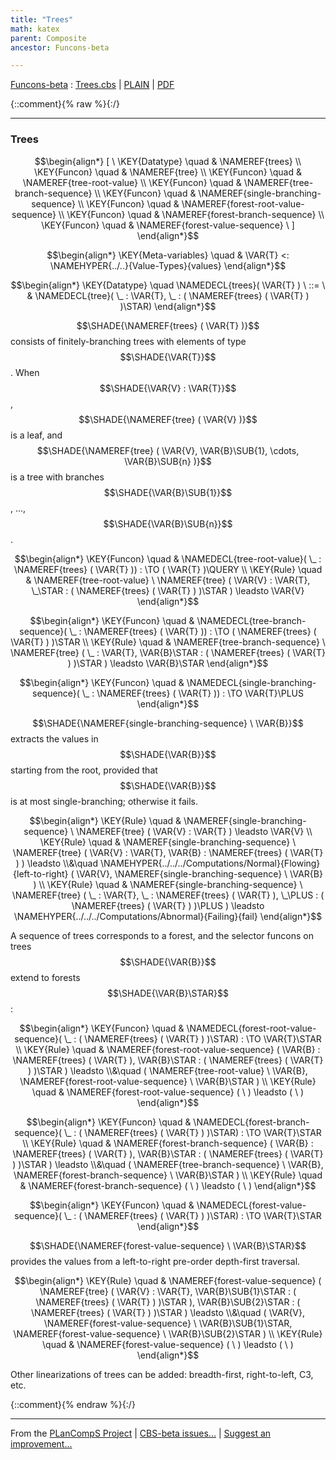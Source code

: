 ```yaml
---
title: "Trees"
math: katex
parent: Composite
ancestor: Funcons-beta

---
```

[Funcons-beta] : [Trees.cbs] \| [PLAIN] \| [PDF]

{::comment}{% raw %}{:/}


----

### Trees
               


$$\begin{align*}
  [ \
  \KEY{Datatype} \quad & \NAMEREF{trees} \\
  \KEY{Funcon} \quad & \NAMEREF{tree} \\
  \KEY{Funcon} \quad & \NAMEREF{tree-root-value} \\
  \KEY{Funcon} \quad & \NAMEREF{tree-branch-sequence} \\
  \KEY{Funcon} \quad & \NAMEREF{single-branching-sequence} \\
  \KEY{Funcon} \quad & \NAMEREF{forest-root-value-sequence} \\
  \KEY{Funcon} \quad & \NAMEREF{forest-branch-sequence} \\
  \KEY{Funcon} \quad & \NAMEREF{forest-value-sequence}
  \ ]
\end{align*}$$

$$\begin{align*}
  \KEY{Meta-variables} \quad
  & \VAR{T} <: \NAMEHYPER{../..}{Value-Types}{values}
\end{align*}$$

$$\begin{align*}
  \KEY{Datatype} \quad 
  \NAMEDECL{trees}(
                     \VAR{T} ) 
  \ ::= \ & \NAMEDECL{tree}(
                               \_ : \VAR{T}, \_ : (  \NAMEREF{trees}
                                               (  \VAR{T} ) )\STAR)
\end{align*}$$


  $$\SHADE{\NAMEREF{trees}
           (  \VAR{T} )}$$ consists of finitely-branching trees with elements of type $$\SHADE{\VAR{T}}$$.
  When $$\SHADE{\VAR{V} : \VAR{T}}$$, $$\SHADE{\NAMEREF{tree}
           (  \VAR{V} )}$$ is a leaf, and $$\SHADE{\NAMEREF{tree}
           (  \VAR{V}, 
                  \VAR{B}\SUB{1}, 
                  \cdots, 
                  \VAR{B}\SUB{n} )}$$ is a tree with
  branches $$\SHADE{\VAR{B}\SUB{1}}$$, ..., $$\SHADE{\VAR{B}\SUB{n}}$$.


$$\begin{align*}
  \KEY{Funcon} \quad
  & \NAMEDECL{tree-root-value}(
                       \_ : \NAMEREF{trees}
                                 (  \VAR{T} )) 
    :  \TO (  \VAR{T} )\QUERY 
\\
  \KEY{Rule} \quad
    & \NAMEREF{tree-root-value} \ 
        \NAMEREF{tree}
          (  \VAR{V} : \VAR{T}, 
                 \_\STAR : (  \NAMEREF{trees}
                                  (  \VAR{T} ) )\STAR ) \leadsto 
        \VAR{V}
\end{align*}$$

$$\begin{align*}
  \KEY{Funcon} \quad
  & \NAMEDECL{tree-branch-sequence}(
                       \_ : \NAMEREF{trees}
                                 (  \VAR{T} )) 
    :  \TO (  \NAMEREF{trees}
                           (  \VAR{T} ) )\STAR 
\\
  \KEY{Rule} \quad
    & \NAMEREF{tree-branch-sequence} \ 
        \NAMEREF{tree}
          (  \_ : \VAR{T}, 
                 \VAR{B}\STAR : (  \NAMEREF{trees}
                                  (  \VAR{T} ) )\STAR ) \leadsto 
        \VAR{B}\STAR
\end{align*}$$

$$\begin{align*}
  \KEY{Funcon} \quad
  & \NAMEDECL{single-branching-sequence}(
                       \_ : \NAMEREF{trees}
                                 (  \VAR{T} )) 
    :  \TO \VAR{T}\PLUS 
\end{align*}$$


  $$\SHADE{\NAMEREF{single-branching-sequence} \ 
           \VAR{B}}$$ extracts the values in $$\SHADE{\VAR{B}}$$ starting from 
  the root, provided that $$\SHADE{\VAR{B}}$$ is at most single-branching; otherwise it fails.


$$\begin{align*}
  \KEY{Rule} \quad
    & \NAMEREF{single-branching-sequence} \ 
        \NAMEREF{tree}
          (  \VAR{V} : \VAR{T} ) \leadsto 
        \VAR{V}
\\
  \KEY{Rule} \quad
    & \NAMEREF{single-branching-sequence} \ 
        \NAMEREF{tree}
          (  \VAR{V} : \VAR{T}, 
                 \VAR{B} : \NAMEREF{trees}
                            (  \VAR{T} ) ) \leadsto \\&\quad
        \NAMEHYPER{../../../Computations/Normal}{Flowing}{left-to-right}
          (  \VAR{V}, 
                 \NAMEREF{single-branching-sequence} \ 
                  \VAR{B} )
\\
  \KEY{Rule} \quad
    & \NAMEREF{single-branching-sequence} \ 
        \NAMEREF{tree}
          (  \_ : \VAR{T}, 
                 \_ : \NAMEREF{trees}
                            (  \VAR{T} ), 
                 \_\PLUS : (  \NAMEREF{trees}
                                  (  \VAR{T} ) )\PLUS ) \leadsto 
        \NAMEHYPER{../../../Computations/Abnormal}{Failing}{fail}
\end{align*}$$


  A sequence of trees corresponds to a forest, and the selector funcons
  on trees $$\SHADE{\VAR{B}}$$ extend to forests $$\SHADE{\VAR{B}\STAR}$$:


$$\begin{align*}
  \KEY{Funcon} \quad
  & \NAMEDECL{forest-root-value-sequence}(
                       \_ : (  \NAMEREF{trees}
                                       (  \VAR{T} ) )\STAR) 
    :  \TO \VAR{T}\STAR 
\\
  \KEY{Rule} \quad
    & \NAMEREF{forest-root-value-sequence}
        (  \VAR{B} : \NAMEREF{trees}
                          (  \VAR{T} ), 
               \VAR{B}\STAR : (  \NAMEREF{trees}
                                (  \VAR{T} ) )\STAR ) \leadsto \\&\quad
        (  \NAMEREF{tree-root-value} \ 
                \VAR{B}, 
               \NAMEREF{forest-root-value-sequence} \ 
                \VAR{B}\STAR )
\\
  \KEY{Rule} \quad
    & \NAMEREF{forest-root-value-sequence}
        (   \  ) \leadsto 
        (   \  )
\end{align*}$$

$$\begin{align*}
  \KEY{Funcon} \quad
  & \NAMEDECL{forest-branch-sequence}(
                       \_ : (  \NAMEREF{trees}
                                       (  \VAR{T} ) )\STAR) 
    :  \TO \VAR{T}\STAR 
\\
  \KEY{Rule} \quad
    & \NAMEREF{forest-branch-sequence}
        (  \VAR{B} : \NAMEREF{trees}
                          (  \VAR{T} ), 
               \VAR{B}\STAR : (  \NAMEREF{trees}
                                (  \VAR{T} ) )\STAR ) \leadsto \\&\quad
        (  \NAMEREF{tree-branch-sequence} \ 
                \VAR{B}, 
               \NAMEREF{forest-branch-sequence} \ 
                \VAR{B}\STAR )
\\
  \KEY{Rule} \quad
    & \NAMEREF{forest-branch-sequence}
        (   \  ) \leadsto 
        (   \  )
\end{align*}$$

$$\begin{align*}
  \KEY{Funcon} \quad
  & \NAMEDECL{forest-value-sequence}(
                       \_ : (  \NAMEREF{trees}
                                       (  \VAR{T} ) )\STAR) 
    :  \TO \VAR{T}\STAR 
\end{align*}$$


  $$\SHADE{\NAMEREF{forest-value-sequence} \ 
           \VAR{B}\STAR}$$ provides the values from a left-to-right pre-order
  depth-first traversal.


$$\begin{align*}
  \KEY{Rule} \quad
    & \NAMEREF{forest-value-sequence}
        (  \NAMEREF{tree}
                (  \VAR{V} : \VAR{T}, 
                       \VAR{B}\SUB{1}\STAR : (  \NAMEREF{trees}
                                        (  \VAR{T} ) )\STAR ), 
               \VAR{B}\SUB{2}\STAR : (  \NAMEREF{trees}
                                (  \VAR{T} ) )\STAR ) \leadsto \\&\quad
        (  \VAR{V}, 
               \NAMEREF{forest-value-sequence} \ 
                \VAR{B}\SUB{1}\STAR, 
               \NAMEREF{forest-value-sequence} \ 
                \VAR{B}\SUB{2}\STAR )
\\
  \KEY{Rule} \quad
    & \NAMEREF{forest-value-sequence}
        (   \  ) \leadsto 
        (   \  )
\end{align*}$$


  Other linearizations of trees can be added: breadth-first, right-to-left,
  C3, etc.




[Funcons-beta]: /CBS-beta/math/Funcons-beta
  "FUNCONS-BETA"
[Unstable-Funcons-beta]: /CBS-beta/math/Unstable-Funcons-beta
  "UNSTABLE-FUNCONS-BETA"
[Languages-beta]: /CBS-beta/math/Languages-beta
  "LANGUAGES-BETA"
[Unstable-Languages-beta]: /CBS-beta/math/Unstable-Languages-beta
  "UNSTABLE-LANGUAGES-BETA"
[CBS-beta]: /CBS-beta
  "CBS-BETA"
[Trees.cbs]: https://github.com/plancomps/CBS-beta/blob/master/Funcons-beta/Values/Composite/Trees/Trees.cbs
  "CBS SOURCE FILE ON GITHUB"
[PLAIN]: /CBS-beta/docs/Funcons-beta/Values/Composite/Trees
  "CBS SOURCE WEB PAGE"
 [PRETTY]: /CBS-beta/math/Funcons-beta/Values/Composite/Trees
  "CBS-KATEX WEB PAGE"
[PDF]: /CBS-beta/math/Funcons-beta/Values/Composite/Trees/Trees.pdf
  "CBS-LATEX PDF FILE"
[PLanCompS Project]: https://plancomps.github.io
  "PROGRAMMING LANGUAGE COMPONENTS AND SPECIFICATIONS PROJECT HOME PAGE"
{::comment}{% endraw %}{:/}


____

From the [PLanCompS Project] | [CBS-beta issues...] | [Suggest an improvement...]

[CBS-beta issues...]: https://github.com/plancomps/CBS-beta/issues
  "CBS-BETA ISSUE REPORTS ON GITHUB"
[Suggest an improvement...]: mailto:plancomps@gmail.com?Subject=CBS-beta%20-%20comment&Body=Re%3A%20CBS-beta%20specification%20at%20Values/Composite/Trees/Trees.cbs%0A%0AComment/Query/Issue/Suggestion%3A%0A%0A%0ASignature%3A%0A
  "GENERATE AN EMAIL TEMPLATE"
